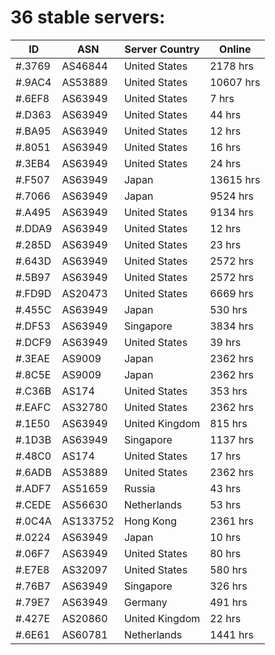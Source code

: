 # 36 stable servers:

| ID | ASN | Server Country | Online |
| ------ | ------ | ------ | ------ |
| #.3769 | AS46844 | United States | 2178 hrs |
| #.9AC4 | AS53889 | United States | 10607 hrs |
| #.6EF8 | AS63949 | United States | 7 hrs |
| #.D363 | AS63949 | United States | 44 hrs |
| #.BA95 | AS63949 | United States | 12 hrs |
| #.8051 | AS63949 | United States | 16 hrs |
| #.3EB4 | AS63949 | United States | 24 hrs |
| #.F507 | AS63949 | Japan | 13615 hrs |
| #.7066 | AS63949 | Japan | 9524 hrs |
| #.A495 | AS63949 | United States | 9134 hrs |
| #.DDA9 | AS63949 | United States | 12 hrs |
| #.285D | AS63949 | United States | 23 hrs |
| #.643D | AS63949 | United States | 2572 hrs |
| #.5B97 | AS63949 | United States | 2572 hrs |
| #.FD9D | AS20473 | United States | 6669 hrs |
| #.455C | AS63949 | Japan | 530 hrs |
| #.DF53 | AS63949 | Singapore | 3834 hrs |
| #.DCF9 | AS63949 | United States | 39 hrs |
| #.3EAE | AS9009 | Japan | 2362 hrs |
| #.8C5E | AS9009 | Japan | 2362 hrs |
| #.C36B | AS174 | United States | 353 hrs |
| #.EAFC | AS32780 | United States | 2362 hrs |
| #.1E50 | AS63949 | United Kingdom | 815 hrs |
| #.1D3B | AS63949 | Singapore | 1137 hrs |
| #.48C0 | AS174 | United States | 17 hrs |
| #.6ADB | AS53889 | United States | 2362 hrs |
| #.ADF7 | AS51659 | Russia | 43 hrs |
| #.CEDE | AS56630 | Netherlands | 53 hrs |
| #.0C4A | AS133752 | Hong Kong | 2361 hrs |
| #.0224 | AS63949 | Japan | 10 hrs |
| #.06F7 | AS63949 | United States | 80 hrs |
| #.E7E8 | AS32097 | United States | 580 hrs |
| #.76B7 | AS63949 | Singapore | 326 hrs |
| #.79E7 | AS63949 | Germany | 491 hrs |
| #.427E | AS20860 | United Kingdom | 22 hrs |
| #.6E61 | AS60781 | Netherlands | 1441 hrs |

